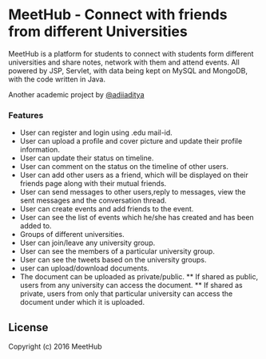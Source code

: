 # MeetHub - Connect with friends from different Universities

MeetHub is a platform for students to connect with students form different universities and share notes, network with them and attend events. All powered by JSP, Servlet, with data being kept on MySQL and MongoDB, with the code written in Java.

Another academic project by [@adiiaditya](http://www.twitter.com/adiiaditya)

### Features
* User can register and login using .edu mail-id.
* User can upload a profile and cover picture and update their profile information.
* User can update their status on timeline.
* User can comment on the status on the timeline of other users.
* User can add other users as a friend, which will be displayed on their friends page along with their mutual friends.
* User can send messages to other users,reply to messages, view the sent messages and the conversation thread.
* User can create events and add friends to the event.
* User can see the list of events which he/she has created and has been added to.
* Groups of different universities.
* User can join/leave any university group.
* User can see the members of a particular university group.
* User can see the tweets based on the university groups.
* user can upload/download documents.
* The document can be uploaded as private/public.
	** If shared as public, users from any university can access the document.
	** If shared as private, users from only that particular university can access the document under which it is uploaded.

## License
Copyright (c) 2016 MeetHub
